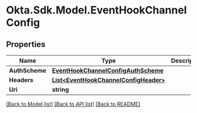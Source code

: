 # Okta.Sdk.Model.EventHookChannelConfig
## Properties

Name | Type | Description | Notes
------------ | ------------- | ------------- | -------------
**AuthScheme** | [**EventHookChannelConfigAuthScheme**](EventHookChannelConfigAuthScheme.md) |  | [optional] 
**Headers** | [**List&lt;EventHookChannelConfigHeader&gt;**](EventHookChannelConfigHeader.md) |  | [optional] 
**Uri** | **string** |  | [optional] 

[[Back to Model list]](../README.md#documentation-for-models) [[Back to API list]](../README.md#documentation-for-api-endpoints) [[Back to README]](../README.md)

